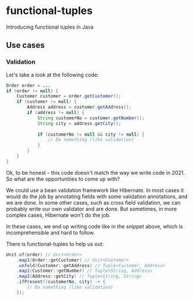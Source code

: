 # functional-tuples
Introducing functional tuples in Java

## Use cases
### Validation

Let's take a look at the following code:

```java
Order order = ...
if (order != null) {
    Customer customer = order.getCustomer();
    if (customer != null) {
        Address address = customer.getAddress();
        if (address != null) {
            String customerNo = customer.getNumber();
            String city = address.getCity();
            
            if (customerNo != null && city != null) {
                // Do something (like validation)
            }
        }
    }
}
```

Ok, to be honest - this code doesn't match the way we write code in 2021. So what are the opportunities 
to come up with?

We could use a bean validation framework like Hibernate. In most cases it would do the job by annotating
fields with some validation annotations, and we are done. In some other cases, such as cross field validation,
we can probably write our own validator and are done. But sometimes, in more complex cases, Hibernate won't
do the job.

In these cases, we end up writing code like in the snippet above, which is incomprehensible and hard to
follow.

There is functional-tuples to help us out:

```java
Unit.of(order) // Unit<Order>
    .map1(Order::getCustomer) // Unit<Customer>
    .unfold(Customer::getAddress) // Tuple<Customer, Address>
    .map1(Customer::getNumber) // Tuple<String, Address>
    .map2(Address::getCity) // Tuple<String, String>
    .ifPresent((customerNo, city) -> {
        // Do something (like validation)
    });
```
